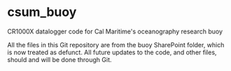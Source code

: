 # csum_buoy
CR1000X datalogger code for Cal Maritime's oceanography research buoy

All the files in this Git repository are from the buoy SharePoint folder, which is now treated as defunct. All future updates to the code, and other files, should and will be done through Git. 